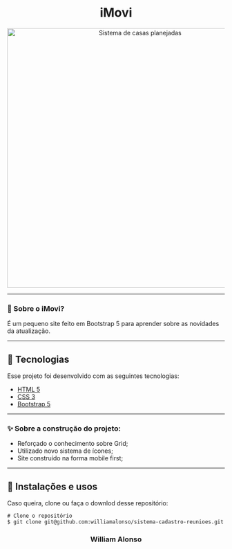 <h1 align="center">
    iMovi
</h1>

<div align="center">
  <img src="#" alt"Home Page" title="Sistema de casas planejadas" width="600" />
  

---

</div>



### 🤔 Sobre o iMovi?

É um pequeno site feito em Bootstrap 5 para aprender sobre as novidades da atualização.

---

## 🚀 Tecnologias

Esse projeto foi desenvolvido com as seguintes tecnologias:

- [HTML 5](https://developer.mozilla.org/pt-BR/docs/Web/HTML)
- [CSS 3](https://developer.mozilla.org/pt-BR/docs/Web/CSS)
- [Bootstrap 5](https://getbootstrap.com/docs/5.1/getting-started/introduction/)

---

### ✨ Sobre a construção do projeto:

- Reforçado o conhecimento sobre Grid;
- Utilizado novo sistema de ícones;
- Site construído na forma mobile first;


---

## 🙅 Instalações e usos


Caso queira, clone ou faça o downlod desse repositório:

```
# Clone o repositório
$ git clone git@github.com:williamalonso/sistema-cadastro-reunioes.git
```

<h3 align="center">William Alonso</h3>

